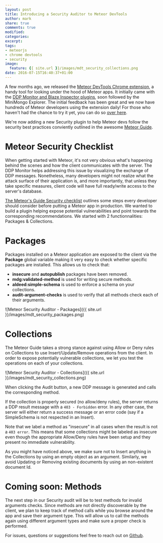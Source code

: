 ```yaml
---
layout: post
title: Introducing a Security Auditor to Meteor DevTools
author: mark
share: true
comments: true
modified:
categories: 
excerpt:
tags:
- meteorjs
- chrome devtools
- security
image:
  feature: {{ site.url }}/images/mdt_security_collections.png
date: 2016-07-15T16:40:37+01:00
---
```


A few months ago, we released the [Meteor DevTools Chrome extension](https://github.com/thebakeryio/meteor-devtools), a handy tool for looking under the hood of Meteor apps. It initially came with the [DDP Monitor and Blaze Inspector plugins](http://blog.thebakery.io/introducing-meteor-devtools-for-chrome/), soon followed by the MiniMongo Explorer. The initial feedback has been great and we now have hundreds of Meteor developers using the extension daily! For those who haven't had the chance to try it yet, you can do so [over here](https://chrome.google.com/webstore/detail/meteor-devtools/ippapidnnboiophakmmhkdlchoccbgje).

We're now adding a new Security plugin to help Meteor devs follow the security best practices conviently outlined in the awesome [Meteor Guide](https://guide.meteor.com/security.html).

# Meteor Security Checklist

When getting started with Meteor, it's not very obvious what's happening behind the scenes and how the client communicates with the server. The DDP Monitor helps addressing this issue by visualizing the exchange of DDP messages. Nonetheless, many developers might not realize what the attack surface of their application is, and more importantly, that unless they take specific measures, client code will have full ready/write access to the server's database.

[The Meteor's Guide Security checklist](https://guide.meteor.com/security.html#checklist) outlines some steps every developer should consider before putting a Meteor app in production. We wanted to build a plugin helping expose potential vulnerabilities and point towards the corresponding recommendations. We started with 2 functionnalities: Packages & Collections.

# Packages

Packages installed on a Meteor application are exposed to the client via the **Package** global variable making it very easy to check whether specific packages are installed. This allows us to check that:

- **insecure** and **autopublish** packages have been removed.
- **mdg:validated-method** is used for writing secure methods.
- **aldeed:simple-schema** is used to enforce a schema on your collections.
- **audit-argument-checks** is used to verify that all methods check each of their arguments.

![Meteor Security Auditor - Packages]({{ site.url }}/images/mdt_security_packages.png)


# Collections
 
The Meteor Guide takes a strong stance against using Allow or Deny rules on Collections to use Insert/Update/Remove operations from the client. In order to expose potentially vulnerable collections, we let you test the operations on each of your collections.

![Meteor Security Auditor - Collections]({{ site.url }}/images/mdt_security_collections.png)

When clicking the Audit button, a new DDP message is generated and calls the corresponding method. 

<script src="https://gist.github.com/markdowney/b14db7cf5ab5e233d5394e29875a2627.js"></script>

If the collection is properly secured (no allow/deny rules), the server returns a DDP result message with a ```403 - Forbidden``` error. In any other case, the server will either return a success message or an error code (say if a SimpleSchema is not respected in an Insert). 

Note that we label a method as "insecure" in all cases when the result is not a ```403 error```. This means that some collections might be labeled as insecure even though the appropriate Allow/Deny rules have been setup and they present no immediate vulnerability.

As you might have noticed above, we make sure not to Insert anything in the Collections by using an empty object as an argument. Similarly, we avoid Updating or Removing existing documents by using an non-existent document Id. 

# Coming soon: Methods

The next step in our Security audit will be to test methods for invalid arguments checks. Since methods are not directly discoverable by the client, we plan to keep track of method calls while you browse around the app and save their argument type. This will allow us to call the methods again using different argument types and make sure a proper check is performed.

For issues, questions or suggestions feel free to reach out on [Github](https://github.com/thebakeryio/meteor-devtools).
